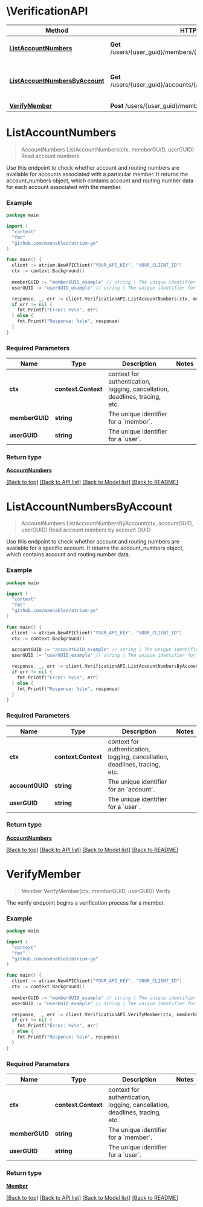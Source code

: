 # \VerificationAPI

Method | HTTP request | Description
------------- | ------------- | -------------
[**ListAccountNumbers**](VerificationAPI.md#ListAccountNumbers) | **Get** /users/{user_guid}/members/{member_guid}/account_numbers | Read account numbers
[**ListAccountNumbersByAccount**](VerificationAPI.md#ListAccountNumbersByAccount) | **Get** /users/{user_guid}/accounts/{account_guid}/account_numbers | Read account numbers by account GUID
[**VerifyMember**](VerificationAPI.md#VerifyMember) | **Post** /users/{user_guid}/members/{member_guid}/verify | Verify


# **ListAccountNumbers**
> AccountNumbers ListAccountNumbers(ctx, memberGUID, userGUID)
Read account numbers

Use this endpoint to check whether account and routing numbers are available for accounts associated with a particular member. It returns the account_numbers object, which contains account and routing number data for each account associated with the member.

### Example
```go
package main

import (
  "context"
  "fmt"
  "github.com/mxenabled/atrium-go"
)

func main() {
  client := atrium.NewAPIClient("YOUR_API_KEY", "YOUR_CLIENT_ID")
  ctx := context.Background()
  
  memberGUID := "memberGUID_example" // string | The unique identifier for a `member`.
  userGUID := "userGUID_example" // string | The unique identifier for a `user`.

  response, _, err := client.VerificationAPI.ListAccountNumbers(ctx, memberGUID, userGUID)
  if err != nil {
    fmt.Printf("Error: %v\n", err)
  } else {
    fmt.Printf("Response: %s\n", response)
  }
}
```

### Required Parameters

Name | Type | Description  | Notes
------------- | ------------- | ------------- | -------------
 **ctx** | **context.Context** | context for authentication, logging, cancellation, deadlines, tracing, etc.
  **memberGUID** | **string**| The unique identifier for a &#x60;member&#x60;. | 
  **userGUID** | **string**| The unique identifier for a &#x60;user&#x60;. | 

### Return type

[**AccountNumbers**](AccountNumbers.md)

[[Back to top]](#) [[Back to API list]](../README.md#documentation-for-api-endpoints) [[Back to Model list]](../README.md#documentation-for-models) [[Back to README]](../README.md)

# **ListAccountNumbersByAccount**
> AccountNumbers ListAccountNumbersByAccount(ctx, accountGUID, userGUID)
Read account numbers by account GUID

Use this endpoint to check whether account and routing numbers are available for a specific account. It returns the account_numbers object, which contains account and routing number data.

### Example
```go
package main

import (
  "context"
  "fmt"
  "github.com/mxenabled/atrium-go"
)

func main() {
  client := atrium.NewAPIClient("YOUR_API_KEY", "YOUR_CLIENT_ID")
  ctx := context.Background()
  
  accountGUID := "accountGUID_example" // string | The unique identifier for an `account`.
  userGUID := "userGUID_example" // string | The unique identifier for a `user`.

  response, _, err := client.VerificationAPI.ListAccountNumbersByAccount(ctx, accountGUID, userGUID)
  if err != nil {
    fmt.Printf("Error: %v\n", err)
  } else {
    fmt.Printf("Response: %s\n", response)
  }
}
```

### Required Parameters

Name | Type | Description  | Notes
------------- | ------------- | ------------- | -------------
 **ctx** | **context.Context** | context for authentication, logging, cancellation, deadlines, tracing, etc.
  **accountGUID** | **string**| The unique identifier for an &#x60;account&#x60;. | 
  **userGUID** | **string**| The unique identifier for a &#x60;user&#x60;. | 

### Return type

[**AccountNumbers**](AccountNumbers.md)

[[Back to top]](#) [[Back to API list]](../README.md#documentation-for-api-endpoints) [[Back to Model list]](../README.md#documentation-for-models) [[Back to README]](../README.md)

# **VerifyMember**
> Member VerifyMember(ctx, memberGUID, userGUID)
Verify

The verify endpoint begins a verification process for a member.

### Example
```go
package main

import (
  "context"
  "fmt"
  "github.com/mxenabled/atrium-go"
)

func main() {
  client := atrium.NewAPIClient("YOUR_API_KEY", "YOUR_CLIENT_ID")
  ctx := context.Background()
  
  memberGUID := "memberGUID_example" // string | The unique identifier for a `member`.
  userGUID := "userGUID_example" // string | The unique identifier for a `user`.

  response, _, err := client.VerificationAPI.VerifyMember(ctx, memberGUID, userGUID)
  if err != nil {
    fmt.Printf("Error: %v\n", err)
  } else {
    fmt.Printf("Response: %s\n", response)
  }
}
```

### Required Parameters

Name | Type | Description  | Notes
------------- | ------------- | ------------- | -------------
 **ctx** | **context.Context** | context for authentication, logging, cancellation, deadlines, tracing, etc.
  **memberGUID** | **string**| The unique identifier for a &#x60;member&#x60;. | 
  **userGUID** | **string**| The unique identifier for a &#x60;user&#x60;. | 

### Return type

[**Member**](Member.md)

[[Back to top]](#) [[Back to API list]](../README.md#documentation-for-api-endpoints) [[Back to Model list]](../README.md#documentation-for-models) [[Back to README]](../README.md)

